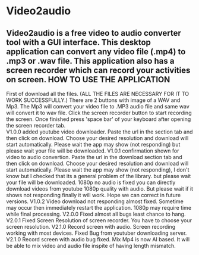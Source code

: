 # Video2audio
Video2audio is a free video to audio converter tool with a GUI interface. This desktop application can convert any video file (.mp4) to .mp3 or .wav file.  This application also has a screen recorder which can record your activities on screen.
HOW TO USE THE APPLICATION
----------------------------
First of download all the files.  (ALL THE FILES ARE NECESSARY FOR IT TO WORK SUCCESSFULLY.)
There are 2 buttons with image of a WAV and Mp3.  The Mp3 will convert your video file to .MP3 audio file and same wav will convert it to wav file.
Click the screen recorder button to start recording the screen.  Once finished press 'space bar' of your keyboard after opening the screen recorder tab.  
V1.0.0 added youtube video downloader. Paste the url in the section tab and then click on download.  Choose your desired resolution and download will start automatically.  Please wait the app may show (not responding) but please wait your file will be downloaded.
V1.0.1 confirmation shown for video to audio convertion.
Paste the url in the download section tab and then click on download.  Choose your desired resolution and download will start automatically.  Please wait the app may show (not responding), I don't know but I checked that its a general problem of the library. but please wait your file will be downloaded. 1080p no audio is fixed you can directly download videos from youtube 1080p quality with audio. But please wait if it shows not responding finally it will work. Hope we can correct in future versions.
V1.0.2 Video download not responding almost fixed. Sometime may occur then immediately restart the application. 1080p may require time while final processing.
V2.0.0 Fixed almost all bugs least chance to hang. 
V2.0.1 Fixed Screen Resolution of screen recorder. You have to choose your screen resolution.
V2.1.0 Record screen with audio. Screen recording working with most devices. Fixed Bug from youtuber downloading server.
V2.1.0 Record screen with audio bug fixed. Mix Mp4 is now AI based. It will be able to mix video and audio file inspite of having length mismatch.
